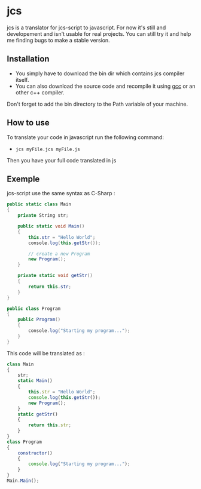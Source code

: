 # jcs
jcs is a translator for jcs-script to javascript. For now it's still and developement and isn't usable for real projects.
You can still try it and help me finding bugs to make a stable version.

## Installation ##
* You simply have to download the bin dir which contains jcs compiler itself. 
* You can also download the source code and recompile it using [gcc](https://gcc.gnu.org/) or an other c++ compiler. 

Don't forget to add the bin directory to the Path variable of your machine.

## How to use ##
To translate your code in javascript run the following command:

* `jcs myFile.jcs myFile.js`

Then you have your full code translated in js

## Exemple ##
jcs-script use the same syntax as C-Sharp : 
```c#
public static class Main
{
    private String str;

    public static void Main()
    {
        this.str = "Hello World";
        console.log(this.getStr());

        // create a new Program
        new Program();
    }

    private static void getStr()
    {
        return this.str;
    }
}

public class Program
{
    public Program()
    {
        console.log("Starting my program...");
    }
}
```
This code will be translated as :
```javascript
class Main 
{ 
    str; 
    static Main() 
    { 
        this.str = "Hello World"; 
        console.log(this.getStr()); 
        new Program(); 
    } 
    static getStr() 
    { 
        return this.str; 
    } 
} 
class Program 
{ 
    constructor()
    { 
        console.log("Starting my program..."); 
    } 
} 
Main.Main();
```
